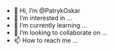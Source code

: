 - 👋 Hi, I’m @PatrykOskar
- 👀 I’m interested in ...
- 🌱 I’m currently learning ...
- 💞️ I’m looking to collaborate on ...
- 📫 How to reach me ...

<!---
PatrykOskar/PatrykOskar is a ✨ special ✨ repository because its `README.md` (this file) appears on your GitHub profile.
You can click the Preview link to take a look at your changes.
--->
